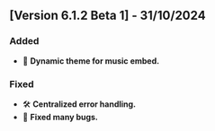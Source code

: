 ## [Version 6.1.2 Beta 1] - 31/10/2024

### Added
- 🎨 **Dynamic theme for music embed.**

### Fixed
- 🛠️ **Centralized error handling.**
- 🐛 **Fixed many bugs.**
